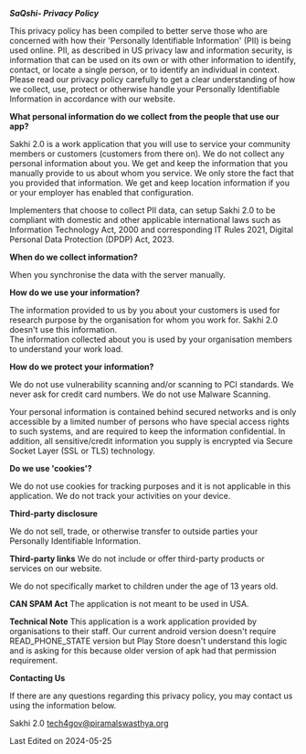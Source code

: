 ***SaQshi- Privacy Policy***

This privacy policy has been compiled to better serve those who are concerned with how their 'Personally Identifiable Information' (PII) is being used online. PII, as described in US privacy law and information security, is information that can be used on its own or with other information to identify, contact, or locate a single person, or to identify an individual in context. Please read our privacy policy carefully to get a clear understanding of how we collect, use, protect or otherwise handle your Personally Identifiable Information in accordance with our website.

**What personal information do we collect from the people that use our app?**

Sakhi 2.0 is a work application that you will use to service your community members or customers (customers from there on). We do not collect any personal information about you. We get and keep the information that you manually provide to us about whom you service. We only store the fact that you provided that information. We get and keep location information if you or your employer has enabled that configuration.

Implementers that choose to collect PII data, can setup Sakhi 2.0 to be compliant with domestic and other applicable international laws such as Information Technology Act, 2000 and corresponding IT Rules 2021, Digital Personal Data Protection (DPDP) Act, 2023.

**When do we collect information?**

When you synchronise the data with the server manually.

**How do we use your information?**

The information provided to us by you about your customers is used for research purpose by the organisation for whom you work for. Sakhi 2.0 doesn't use this information.   
The information collected about you is used by your organisation members to understand your work load. 

**How do we protect your information?**

We do not use vulnerability scanning and/or scanning to PCI standards.
We never ask for credit card numbers.
We do not use Malware Scanning.

Your personal information is contained behind secured networks and is only accessible by a limited number of persons who have special access rights to such systems, and are required to keep the information confidential. In addition, all sensitive/credit information you supply is encrypted via Secure Socket Layer (SSL or TLS) technology.

**Do we use 'cookies'?**

We do not use cookies for tracking purposes and it is not applicable in this application. We do not track your activities on your device.

**Third-party disclosure**

We do not sell, trade, or otherwise transfer to outside parties your Personally Identifiable Information.

**Third-party links**
We do not include or offer third-party products or services on our website.

We do not specifically market to children under the age of 13 years old.

**CAN SPAM Act**
The application is not meant to be used in USA.

**Technical Note**
This application is a work application provided by organisations to their staff. Our current android version doesn't require READ_PHONE_STATE version but Play Store doesn't understand this logic and is asking for this because older version of apk had that permission requirement.

**Contacting Us**

If there are any questions regarding this privacy policy, you may contact us using the information below.

Sakhi 2.0
tech4gov@piramalswasthya.org

Last Edited on 2024-05-25

